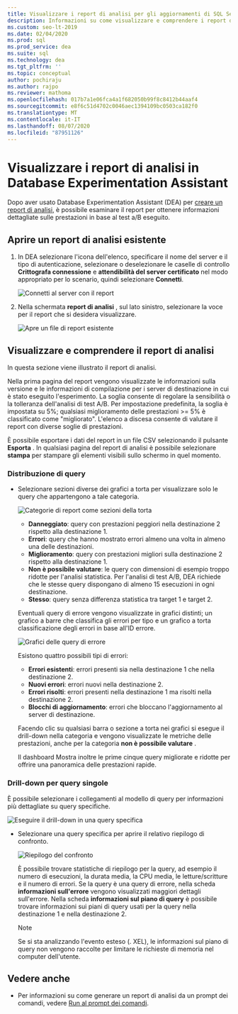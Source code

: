 ```yaml
---
title: Visualizzare i report di analisi per gli aggiornamenti di SQL Server
description: Informazioni su come visualizzare e comprendere i report di analisi per ottenere informazioni dettagliate sulle prestazioni in Database Experimentation Assistant (DEA).
ms.custom: seo-lt-2019
ms.date: 02/04/2020
ms.prod: sql
ms.prod_service: dea
ms.suite: sql
ms.technology: dea
ms.tgt_pltfrm: ''
ms.topic: conceptual
author: pochiraju
ms.author: rajpo
ms.reviewer: mathoma
ms.openlocfilehash: 017b7a1e06fca4a1f682050b99f8c8412b44aaf4
ms.sourcegitcommit: e8f6c51d4702c0046aec1394109bc0503ca182f0
ms.translationtype: MT
ms.contentlocale: it-IT
ms.lasthandoff: 08/07/2020
ms.locfileid: "87951126"
---
```

# <a name="view-analysis-reports-in-database-experimentation-assistant"></a>Visualizzare i report di analisi in Database Experimentation Assistant

Dopo aver usato Database Experimentation Assistant (DEA) per [creare un report di analisi](database-experimentation-assistant-create-report.md), è possibile esaminare il report per ottenere informazioni dettagliate sulle prestazioni in base al test a/B eseguito.

## <a name="open-an-existing-analysis-report"></a>Aprire un report di analisi esistente

1. In DEA selezionare l'icona dell'elenco, specificare il nome del server e il tipo di autenticazione, selezionare o deselezionare le caselle di controllo **Crittografa connessione** e **attendibilità del server certificato** nel modo appropriato per lo scenario, quindi selezionare **Connetti**.

   ![Connetti al server con il report](./media/database-experimentation-assistant-view-report/dea-connect-to-server-with-report-files.png)

2. Nella schermata **report di analisi** , sul lato sinistro, selezionare la voce per il report che si desidera visualizzare.

   ![Apre un file di report esistente](./media/database-experimentation-assistant-view-report/dea-select-report-to-view.png)

## <a name="view-and-understand-the-analysis-report"></a>Visualizzare e comprendere il report di analisi

In questa sezione viene illustrato il report di analisi.

Nella prima pagina del report vengono visualizzate le informazioni sulla versione e le informazioni di compilazione per i server di destinazione in cui è stato eseguito l'esperimento. La soglia consente di regolare la sensibilità o la tolleranza dell'analisi di test A/B. Per impostazione predefinita, la soglia è impostata su 5%; qualsiasi miglioramento delle prestazioni >= 5% è classificato come "migliorato".  L'elenco a discesa consente di valutare il report con diverse soglie di prestazioni.

È possibile esportare i dati del report in un file CSV selezionando il pulsante **Esporta** .  In qualsiasi pagina del report di analisi è possibile selezionare **stampa** per stampare gli elementi visibili sullo schermo in quel momento.

### <a name="query-distribution"></a>Distribuzione di query

- Selezionare sezioni diverse dei grafici a torta per visualizzare solo le query che appartengono a tale categoria.

   ![Categorie di report come sezioni della torta](./media/database-experimentation-assistant-view-report/dea-view-report-pie-slices.png)

  - **Danneggiato**: query con prestazioni peggiori nella destinazione 2 rispetto alla destinazione 1.
  - **Errori**: query che hanno mostrato errori almeno una volta in almeno una delle destinazioni.
  - **Miglioramento**: query con prestazioni migliori sulla destinazione 2 rispetto alla destinazione 1.
  - **Non è possibile valutare**: le query con dimensioni di esempio troppo ridotte per l'analisi statistica. Per l'analisi di test A/B, DEA richiede che le stesse query dispongano di almeno 15 esecuzioni in ogni destinazione.
  - **Stesso**: query senza differenza statistica tra target 1 e target 2.

  Eventuali query di errore vengono visualizzate in grafici distinti; un grafico a barre che classifica gli errori per tipo e un grafico a torta classificazione degli errori in base all'ID errore.

   ![Grafici delle query di errore](./media/database-experimentation-assistant-view-report/dea-error-query-charts.png)

  Esistono quattro possibili tipi di errori:

  - **Errori esistenti**: errori presenti sia nella destinazione 1 che nella destinazione 2.
  - **Nuovi errori**: errori nuovi nella destinazione 2.
  - **Errori risolti**: errori presenti nella destinazione 1 ma risolti nella destinazione 2.
  - **Blocchi di aggiornamento**: errori che bloccano l'aggiornamento al server di destinazione.

  Facendo clic su qualsiasi barra o sezione a torta nei grafici si esegue il drill-down nella categoria e vengono visualizzate le metriche delle prestazioni, anche per la categoria **non è possibile valutare** .

  Il dashboard Mostra inoltre le prime cinque query migliorate e ridotte per offrire una panoramica delle prestazioni rapide.

### <a name="individual-query-drill-down"></a>Drill-down per query singole

È possibile selezionare i collegamenti al modello di query per informazioni più dettagliate su query specifiche.

![Eseguire il drill-down in una query specifica](./media/database-experimentation-assistant-view-report/dea-query-drill-down-report.png)

- Selezionare una query specifica per aprire il relativo riepilogo di confronto.

   ![Riepilogo del confronto](./media/database-experimentation-assistant-view-report/dea-view-report-comparison-summary.png)

   È possibile trovare statistiche di riepilogo per la query, ad esempio il numero di esecuzioni, la durata media, la CPU media, le letture/scritture e il numero di errori.  Se la query è una query di errore, nella scheda **informazioni sull'errore** vengono visualizzati maggiori dettagli sull'errore.  Nella scheda **informazioni sul piano di query** è possibile trovare informazioni sui piani di query usati per la query nella destinazione 1 e nella destinazione 2.

   > [!NOTE]
   > Se si sta analizzando l'evento esteso (. XEL), le informazioni sul piano di query non vengono raccolte per limitare le richieste di memoria nel computer dell'utente.

## <a name="see-also"></a>Vedere anche

- Per informazioni su come generare un report di analisi da un prompt dei comandi, vedere [Run al prompt dei comandi](database-experimentation-assistant-run-command-prompt.md).
